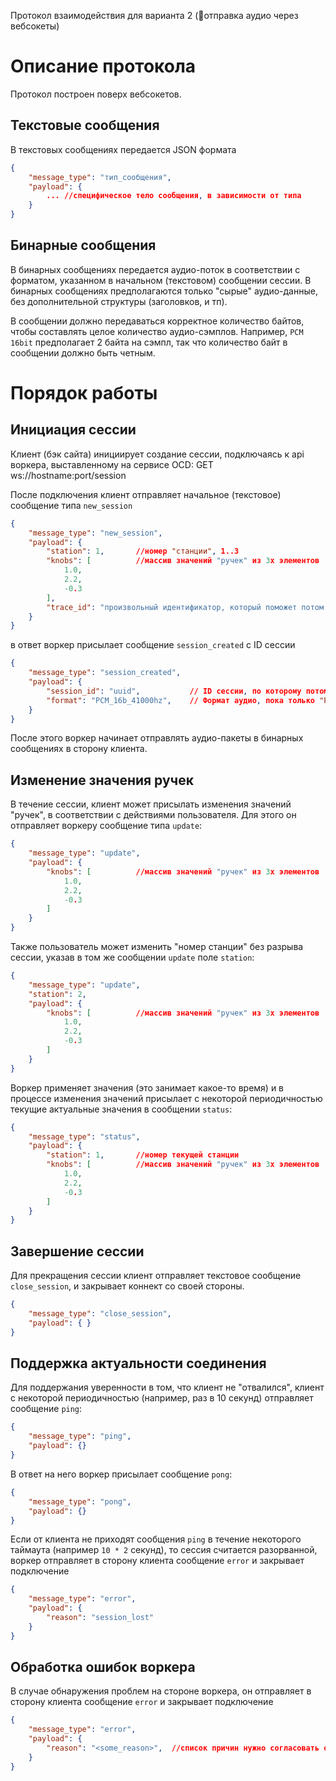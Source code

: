 Протокол взаимодействия для варианта 2 (отправка аудио через вебсокеты)


Описание протокола
==================

Протокол построен поверх вебсокетов. 

Текстовые сообщения
-------------------

В текстовых сообщениях передается JSON формата

```json
{
	"message_type": "тип_сообщения",
	"payload": {
		... //специфическое тело сообщения, в зависимости от типа
	}
}
```

Бинарные сообщения
------------------

В бинарных сообщениях передается аудио-поток в соответствии с форматом, указанном в начальном (текстовом) сообщении сессии.
В бинарных сообщениях предполагаются только "сырые" аудио-данные, без дополнительной структуры (заголовков, и тп).

В сообщении должно передаваться корректное количество байтов, чтобы составлять целое количество аудио-сэмплов. Например, `PCM 16bit` предполагает 2 байта на сэмпл, так что количество байт в сообщении должно быть четным.


Порядок работы
==============


Инициация сессии
----------------

Клиент (бэк сайта) инициирует создание сессии, подключаясь к api воркера, выставленному на сервисе OCD: GET ws://hostname:port/session

После подключения клиент отправляет начальное (текстовое) сообщение типа `new_session`

```json
{
	"message_type": "new_session",
	"payload": {
		"station": 1,		//номер "станции", 1..3
		"knobs": [			//массив значений "ручек" из 3х элементов
			1.0,
			2.2,
			-0.3
		],
		"trace_id": "произвольный идентификатор, который поможет потом отличать запросы",
	}
}
```

в ответ воркер присылает сообщение `session_created` с ID сессии

```json
{
	"message_type": "session_created",
	"payload": {
		"session_id": "uuid", 			// ID сессии, по которому потом можно будет искать сессии в логах
		"format": "PCM_16b_41000hz", 	// Формат аудио, пока только "PCM_16b_41000hz"
	}
}
```

После этого воркер начинает отправлять аудио-пакеты в бинарных сообщениях в сторону клиента.

Изменение значения ручек
------------------------

В течение сессии, клиент может присылать изменения значений "ручек", в соответствии с действиями пользователя. Для этого он отправляет воркеру сообщение типа `update`:

```json
{
	"message_type": "update",
	"payload": {
		"knobs": [			//массив значений "ручек" из 3х элементов
			1.0,
			2.2,
			-0.3
		]
	}
}
```

Также пользователь может изменить "номер станции" без разрыва сессии, указав в том же сообщении `update` поле `station`:

```json
{
	"message_type": "update",
	"station": 2,
	"payload": {
		"knobs": [			//массив значений "ручек" из 3х элементов
			1.0,
			2.2,
			-0.3
		]
	}
}
```

Воркер применяет значения (это занимает какое-то время) и в процессе изменения значений присылает с некоторой периодичностью текущие актуальные значения в сообщении `status`:

```json
{
	"message_type": "status",
	"payload": {
		"station": 1,		//номер текущей станции
		"knobs": [			//массив значений "ручек" из 3х элементов
			1.0,
			2.2,
			-0.3
		]
	}
}
```

Завершение сессии
-----------------

Для прекращения сессии клиент отправляет текстовое сообщение `close_session`, и закрывает коннект со своей стороны.
```json
{
	"message_type": "close_session",
	"payload": { }
}
```


Поддержка актуальности соединения
---------------------------------

Для поддержания уверенности в том, что клиент не "отвалился", клиент с некоторой периодичностью (например, раз в 10 секунд) отправляет сообщение `ping`:

```json
{
	"message_type": "ping",
	"payload": {}
}
```

В ответ на него воркер присылает сообщение `pong`:

```json
{
	"message_type": "pong",
	"payload": {}
}
```

Если от клиента не приходят сообщения `ping` в течение некоторого таймаута (например `10 * 2` секунд), то сессия считается разорванной, воркер отправляет в сторону клиента сообщение `error` и закрывает подключение

```json
{
	"message_type": "error",
	"payload": { 
		"reason": "session_lost"
	}
}
```


Обработка ошибок воркера
------------------------ 

В случае обнаружения проблем на стороне воркера, он отправляет в сторону клиента сообщение `error` и закрывает подключение

```json
{
	"message_type": "error",
	"payload": { 
		"reason": "<some_reason>", 	//список причин нужно согласовать отдельно
	}
}
```